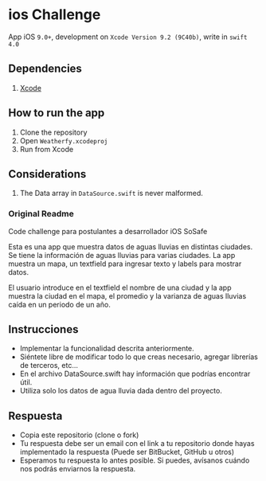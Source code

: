 
# ios Challenge

App iOS `9.0+`, development on `Xcode Version 9.2 (9C40b)`, write in `swift 4.0`

## Dependencies

1. [Xcode](https://developer.apple.com/xcode/)

## How to run the app

1. Clone the repository
3. Open `Weatherfy.xcodeproj`
4. Run from Xcode

## Considerations

1. The Data array in `DataSource.swift` is never malformed.


### Original Readme

Code challenge para postulantes a desarrollador iOS SoSafe

Esta es una app que muestra datos de aguas lluvias en distintas ciudades.
Se tiene la información de aguas lluvias para varias ciudades.
La app muestra un mapa, un textfield para ingresar texto y labels para mostrar datos.

El usuario introduce en el textfield el nombre de una ciudad y la app muestra la ciudad en el mapa, el promedio y la varianza de aguas lluvias caída en un periodo de un año.

## Instrucciones ##

* Implementar la funcionalidad descrita anteriormente.
* Siéntete libre de modificar todo lo que creas necesario, agregar librerías de terceros, etc...
* En el archivo DataSource.swift hay información que podrías encontrar útil.
* Utiliza solo los datos de agua lluvia dada dentro del proyecto.

## Respuesta ##

* Copia este repositorio (clone o fork)
* Tu respuesta debe ser un email con el link a tu repositorio donde hayas implementado la respuesta (Puede ser BitBucket, GitHub u otros)
* Esperamos tu respuesta lo antes posible. Si puedes, avísanos cuándo nos podrás enviarnos la respuesta.
